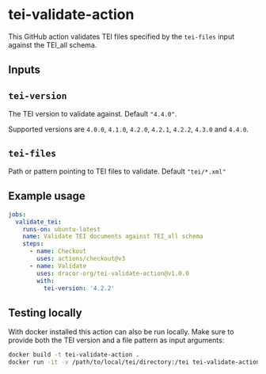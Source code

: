 # tei-validate-action

This GitHub action validates TEI files specified by the `tei-files` input
against the TEI_all schema.

## Inputs

## `tei-version`

The TEI version to validate against. Default `"4.4.0"`.

Supported versions are `4.0.0`, `4.1.0`, `4.2.0`, `4.2.1`, `4.2.2`, `4.3.0` and
`4.4.0`.

## `tei-files`

Path or pattern pointing to TEI files to validate. Default `"tei/*.xml"`

## Example usage

```yaml
jobs:
  validate_tei:
    runs-on: ubuntu-latest
    name: Validate TEI documents against TEI_all schema
    steps:
      - name: Checkout
        uses: actions/checkout@v3
      - name: Validate
        uses: dracor-org/tei-validate-action@v1.0.0
        with:
          tei-version: '4.2.2'


```
## Testing locally

With docker installed this action can also be run locally. Make sure to provide
both the TEI version and a file pattern as input arguments:

```sh
docker build -t tei-validate-action .
docker run -it -v /path/to/local/tei/directory:/tei tei-validate-action '4.4.0' 'tei/*.xml'
```
